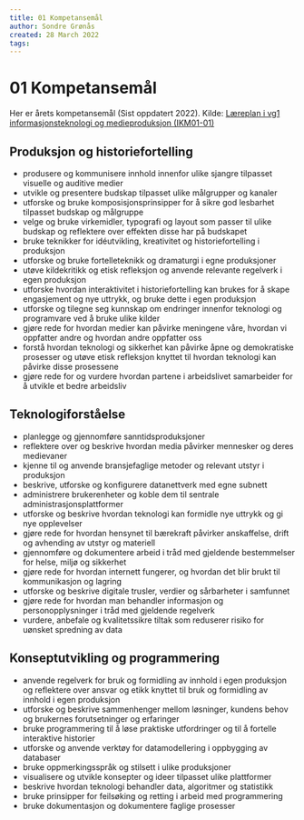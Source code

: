 ```yaml
---
title: 01 Kompetansemål
author: Sondre Grønås
created: 28 March 2022
tags: 
---
```

# 01 Kompetansemål
Her er årets kompetansemål (Sist oppdatert 2022). Kilde: [Læreplan i vg1 informasjonsteknologi og medieproduksjon (IKM01-01)](https://www.udir.no/lk20/ikm01-01)

## Produksjon og historiefortelling
- produsere og kommunisere innhold innenfor ulike sjangre tilpasset visuelle og auditive medier
- utvikle og presentere budskap tilpasset ulike målgrupper og kanaler
- utforske og bruke komposisjonsprinsipper for å sikre god lesbarhet tilpasset budskap og målgruppe
- velge og bruke virkemidler, typografi og layout som passer til ulike budskap og reflektere over effekten disse har på budskapet
- bruke teknikker for idéutvikling, kreativitet og historiefortelling i produksjon
- utforske og bruke fortelleteknikk og dramaturgi i egne produksjoner
- utøve kildekritikk og etisk refleksjon og anvende relevante regelverk i egen produksjon
- utforske hvordan interaktivitet i historiefortelling kan brukes for å skape engasjement og nye uttrykk, og bruke dette i egen produksjon
- utforske og tilegne seg kunnskap om endringer innenfor teknologi og programvare ved å bruke ulike kilder
- gjøre rede for hvordan medier kan påvirke meningene våre, hvordan vi oppfatter andre og hvordan andre oppfatter oss
- forstå hvordan teknologi og sikkerhet kan påvirke åpne og demokratiske prosesser og utøve etisk refleksjon knyttet til hvordan teknologi kan påvirke disse prosessene
- gjøre rede for og vurdere hvordan partene i arbeidslivet samarbeider for å utvikle et bedre arbeidsliv


## Teknologiforståelse
- planlegge og gjennomføre sanntidsproduksjoner
- reflektere over og beskrive hvordan media påvirker mennesker og deres medievaner
- kjenne til og anvende bransjefaglige metoder og relevant utstyr i produksjon
- beskrive, utforske og konfigurere datanettverk med egne subnett
- administrere brukerenheter og koble dem til sentrale administrasjonsplattformer
- utforske og beskrive hvordan teknologi kan formidle nye uttrykk og gi nye opplevelser
- gjøre rede for hvordan hensynet til bærekraft påvirker anskaffelse, drift og avhending av utstyr og materiell
- gjennomføre og dokumentere arbeid i tråd med gjeldende bestemmelser for helse, miljø og sikkerhet
- gjøre rede for hvordan internett fungerer, og hvordan det blir brukt til kommunikasjon og lagring
- utforske og beskrive digitale trusler, verdier og sårbarheter i samfunnet
- gjøre rede for hvordan man behandler informasjon og personopplysninger i tråd med gjeldende regelverk
- vurdere, anbefale og kvalitetssikre tiltak som reduserer risiko for uønsket spredning av data


## Konseptutvikling og programmering
- anvende regelverk for bruk og formidling av innhold i egen produksjon og reflektere over ansvar og etikk knyttet til bruk og formidling av innhold i egen produksjon
- utforske og beskrive sammenhenger mellom løsninger, kundens behov og brukernes forutsetninger og erfaringer
- bruke programmering til å løse praktiske utfordringer og til å fortelle interaktive historier
- utforske og anvende verktøy for datamodellering i oppbygging av databaser
- bruke oppmerkingsspråk og stilsett i ulike produksjoner
- visualisere og utvikle konsepter og ideer tilpasset ulike plattformer
- beskrive hvordan teknologi behandler data, algoritmer og statistikk
- bruke prinsipper for feilsøking og retting i arbeid med programmering
- bruke dokumentasjon og dokumentere faglige prosesser